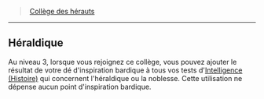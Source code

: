 ﻿---
!GenericItem
Name: Héraldique
Id: bard_heralds_hd.md#héraldique
ParentLink: bard_heralds_hd.md#collège-des-hérauts
ParentName: Collège des hérauts
NameLevel: 2
Attributes: {}
---
> [Collège des hérauts](hd_bard_heralds.md)

---

## Héraldique

Au niveau 3, lorsque vous rejoignez ce collège, vous pouvez ajouter le résultat de votre dé d'inspiration bardique à tous vos tests d'[Intelligence (Histoire)](hd_abilities_intelligence_histoire.md) qui concernent l'héraldique ou la noblesse. Cette utilisation ne dépense aucun point d'inspiration bardique.

